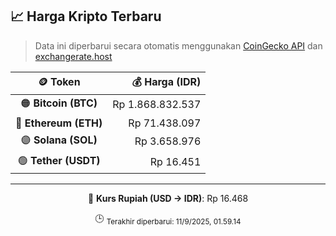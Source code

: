 

<!-- HARGA_KRIPTO -->
## 📈 Harga Kripto Terbaru

> Data ini diperbarui secara otomatis menggunakan [CoinGecko API](https://www.coingecko.com/) dan [exchangerate.host](https://exchangerate.host/)

<div align="center">

| 🪙 Token | 💰 Harga (IDR) |
|:------:|---------------:|
| 🟠 **Bitcoin (BTC)**   | Rp 1.868.832.537 |
| 🔵 **Ethereum (ETH)**  | Rp 71.438.097 |
| 🟣 **Solana (SOL)**    | Rp 3.658.976 |
| 🟢 **Tether (USDT)**   | Rp 16.451 |

---

💱 **Kurs Rupiah (USD → IDR)**: Rp 16.468

🕒 <sub>Terakhir diperbarui: 11/9/2025, 01.59.14</sub>

</div>
<!-- /HARGA_KRIPTO -->